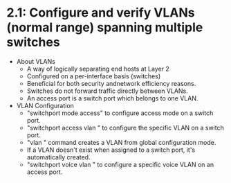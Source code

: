 # 2.1: Configure and verify VLANs (normal range) spanning multiple switches

+ About VLANs
    * A way of logically separating end hosts at Layer 2
    * Configured on a per-interface basis (switches)
    * Beneficial for both security andnetwork efficiency reasons.
    * Switches do not forward traffic directly between VLANs.
    * An access port is a switch port which belongs to one VLAN.
+ VLAN Configuration
    * "switchport mode access" to configure access mode on a switch port.
    * "switchport access vlan <num>" to configure the specific VLAN on a switch port.
    * "vlan <num>" command creates a VLAN from global configuration mode.
    * If a VLAN doesn't exist when assigned to a switch port, it's automatically created.
    * "switchport voice vlan <num>" to configure a specific voice VLAN on an access port.
